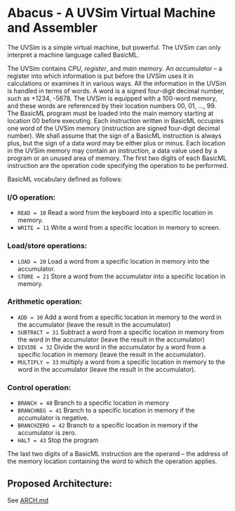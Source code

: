 # Abacus - A UVSim Virtual Machine and Assembler

The UVSim is a simple virtual machine, but powerful. The UVSim can only interpret a machine language called BasicML.

The UVSim contains *CPU*, *register*, and *main memory*. An *accumulator* – a register into which information is put before the UVSim uses it in calculations or examines it in various ways. All the information in the UVSim is handled in terms of words. A word is a signed four-digit decimal number, such as +1234, -5678. The UVSim is equipped with a 100-word memory, and these words are referenced by their location numbers 00, 01, ..., 99. The BasicML program must be loaded into the main memory starting at location 00 before executing. Each instruction written in BasicML occupies one word of the UVSim memory (instruction are signed four-digit decimal number). We shall assume that the sign of a BasicML instruction is always plus, but the sign of a data word may be either plus or minus. Each location in the UVSim memory may contain an instruction, a data value used by a program or an unused area of memory. The first two digits of each BasicML instruction are the operation code specifying the operation to be performed.

BasicML vocabulary defined as follows:

### I/O operation:

- `READ = 10`  Read a word from the keyboard into a specific location in memory.
- `WRITE = 11` Write a word from a specific location in memory to screen.

### Load/store operations:

- `LOAD = 20` Load a word from a specific location in memory into the accumulator.
- `STORE = 21` Store a word from the accumulator into a specific location in memory.

### Arithmetic operation:

- `ADD = 30` Add a word from a specific location in memory to the word in the accumulator (leave the result in the accumulator)
- `SUBTRACT = 31` Subtract a word from a specific location in memory from the word in the accumulator (leave the result in the accumulator)
- `DIVIDE = 32` Divide the word in the accumulator by a word from a specific location in memory (leave the result in the accumulator).
- `MULTIPLY = 33` multiply a word from a specific location in memory to the word in the accumulator (leave the result in the accumulator).

### Control operation:

- `BRANCH = 40` Branch to a specific location in memory
- `BRANCHNEG = 41` Branch to a specific location in memory if the accumulator is negative.
- `BRANCHZERO = 42` Branch to a specific location in memory if the accumulator is zero.
- `HALT = 43` Stop the program

The last two digits of a BasicML instruction are the operand – the address of the memory location containing the word to which the operation applies.

## Proposed Architecture:

See [ARCH.md](https://github.com/alex0112/abacus/blob/main/ARCH.md)
